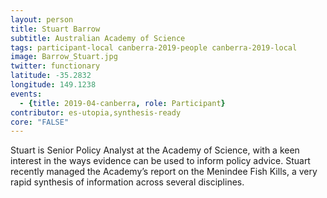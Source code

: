 ```yaml
---
layout: person
title: Stuart Barrow
subtitle: Australian Academy of Science
tags: participant-local canberra-2019-people canberra-2019-local
image: Barrow_Stuart.jpg
twitter: functionary
latitude: -35.2832
longitude: 149.1238
events:
  - {title: 2019-04-canberra, role: Participant}
contributor: es-utopia,synthesis-ready
core: "FALSE"
---
```

Stuart is Senior Policy Analyst at the Academy of Science, with a keen interest in the ways evidence can be used to inform policy advice. Stuart recently managed the Academy’s report on the Menindee Fish Kills, a very rapid synthesis of information across several disciplines.